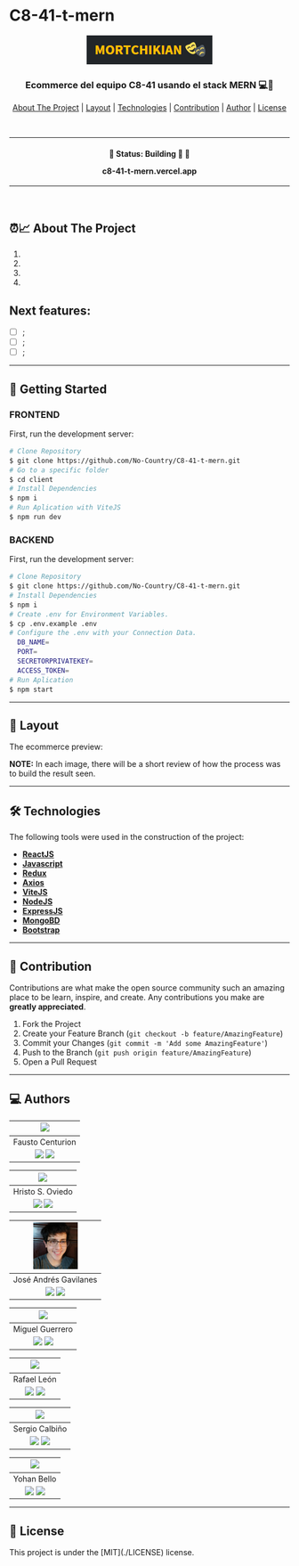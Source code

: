 # C8-41-t-mern
<div align="center">
  <img alt="logo"  src="./client/images/logo.png">
</div>

<h3 align="center">
    Ecommerce del equipo C8-41 usando el stack MERN 💻🚀
</h3>

<p align="center">
  <a href="#about-the-project">About The Project</a> |
  <a href="#layout">Layout</a> |
  <a href="#technologies">Technologies</a> |
  <a href="#contribution">Contribution</a> |
  <a href="#authors">Author</a> |
  <a href="#license">License</a>
</p>

</br>

---

<h4 align="center">
	🚧 Status: Building 🚀  🚧

  <p align="center"> c8-41-t-mern.vercel.app </p>

</h4>

---

</br>

<h2 id="about-the-project" > ⏰📈 About The Project </h2>

1. 
2. 
3. 
4. 

## Next features:

- [ ] ;
- [ ] ;
- [ ] ;

---

## 🚀 Getting Started


### FRONTEND

First, run the development server:
```bash
# Clone Repository
$ git clone https://github.com/No-Country/C8-41-t-mern.git
# Go to a specific folder
$ cd client
# Install Dependencies
$ npm i
# Run Aplication with ViteJS
$ npm run dev
```

### BACKEND

First, run the development server:

```bash
# Clone Repository
$ git clone https://github.com/No-Country/C8-41-t-mern.git
# Install Dependencies
$ npm i
# Create .env for Environment Variables.
$ cp .env.example .env
# Configure the .env with your Connection Data.
  DB_NAME= 
  PORT=
  SECRETORPRIVATEKEY=
  ACCESS_TOKEN=
# Run Aplication
$ npm start
```

---

<h2 id="layout" >🎨  Layout </h2>

The ecommerce preview:

**NOTE:** In each image, there will be a short review of how the process was to build the result seen.

---

<h2 id="technologies"> 🛠 Technologies </h2>

The following tools were used in the construction of the project:

- **[ReactJS](https://reactjs.org)**
- **[Javascript](https://www.javascript.com/)**
- **[Redux](https://redux.js.org/)**
- **[Axios](https://github.com/axios/axios)**
- **[ViteJS](https://vitejs.dev/)**
- **[NodeJS](https://nodejs.org/en/)**
- **[ExpressJS](https://expressjs.com/)**
- **[MongoBD](https://www.mongodb.com/)**
- **[Bootstrap](https://getbootstrap.com/)**

---

<h2 id="contribution"> 💪 Contribution </h2>

Contributions are what make the open source community such an amazing place to be learn, inspire, and create. Any contributions you make are **greatly appreciated**.

1. Fork the Project
2. Create your Feature Branch (`git checkout -b feature/AmazingFeature`)
3. Commit your Changes (`git commit -m 'Add some AmazingFeature'`)
4. Push to the Branch (`git push origin feature/AmazingFeature`)
5. Open a Pull Request

---

<h2 id="authors"> 💻 Authors </h2>


| <img src="https://www.imagar.com/wp-content/uploads/2020/11/analista_programador-scaled.jpg" width=80>|
|:-:|
| Fausto Centurion |
|<a href="#"><img src="https://img.shields.io/badge/github-%23121011.svg?&style=for-the-badge&logo=github&logoColor=white"/></a> <a href="https://www.linkedin.com/in/jose-andres-gavilanes-2954691b5/"><img src="https://img.shields.io/badge/linkedin%20-%230077B5.svg?&style=for-the-badge&logo=linkedin&logoColor=white"/></a> ||

| <img src="https://avatars.githubusercontent.com/u/18898891?v=4" width=80>|
|:-:|
| Hristo S. Oviedo |
|<a href="https://github.com/hristoviedo"><img src="https://img.shields.io/badge/github-%23121011.svg?&style=for-the-badge&logo=github&logoColor=white"/></a> <a href="https://www.linkedin.com/in/hristoviedo/"><img src="https://img.shields.io/badge/linkedin%20-%230077B5.svg?&style=for-the-badge&logo=linkedin&logoColor=white"/></a> ||

| <img src="./client/images/authors/pepe.jpg" width=80>|
|:-:|
| José Andrés Gavilanes |
|<a href="https://github.com/joseandresgavilanes"><img src="https://img.shields.io/badge/github-%23121011.svg?&style=for-the-badge&logo=github&logoColor=white"/></a> <a href="https://www.linkedin.com/in/jose-andres-gavilanes-2954691b5/"><img src="https://img.shields.io/badge/linkedin%20-%230077B5.svg?&style=for-the-badge&logo=linkedin&logoColor=white"/></a> ||

| <img src="https://avatars.githubusercontent.com/u/91755159?v=4" width=80>|
|:-:|
| Miguel Guerrero |
|<a href="https://github.com/Eiine"><img src="https://img.shields.io/badge/github-%23121011.svg?&style=for-the-badge&logo=github&logoColor=white"/></a> <a href="https://www.linkedin.com/in/jose-andres-gavilanes-2954691b5/"><img src="https://img.shields.io/badge/linkedin%20-%230077B5.svg?&style=for-the-badge&logo=linkedin&logoColor=white"/></a> ||

| <img src="https://avatars.githubusercontent.com/u/41965141?v=4" width=80>|
|:-:|
| Rafael León |
|<a href="https://github.com/rafa2701"><img src="https://img.shields.io/badge/github-%23121011.svg?&style=for-the-badge&logo=github&logoColor=white"/></a> <a href="https://www.linkedin.com/in/jose-andres-gavilanes-2954691b5/"><img src="https://img.shields.io/badge/linkedin%20-%230077B5.svg?&style=for-the-badge&logo=linkedin&logoColor=white"/></a> ||

| <img src="https://avatars.githubusercontent.com/u/88241852?v=4" width=80>|
|:-:|
| Sergio Calbiño |
|<a href="https://github.com/SergioCalbino"><img src="https://img.shields.io/badge/github-%23121011.svg?&style=for-the-badge&logo=github&logoColor=white"/></a> <a href="https://www.linkedin.com/in/jose-andres-gavilanes-2954691b5/"><img src="https://img.shields.io/badge/linkedin%20-%230077B5.svg?&style=for-the-badge&logo=linkedin&logoColor=white"/></a> ||

| <img src="https://avatars.githubusercontent.com/u/33527556?v=4" width=80>|
|:-:|
| Yohan Bello |
|<a href="https://github.com/yohanolmedo"><img src="https://img.shields.io/badge/github-%23121011.svg?&style=for-the-badge&logo=github&logoColor=white"/></a> <a href="https://www.linkedin.com/in/jose-andres-gavilanes-2954691b5/"><img src="https://img.shields.io/badge/linkedin%20-%230077B5.svg?&style=for-the-badge&logo=linkedin&logoColor=white"/></a> ||



---

<h2 id="license"> 📝 License </h2>
This project is under the [MIT](./LICENSE) license.
